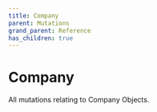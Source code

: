 ```yaml
---
title: Company
parent: Mutations
grand_parent: Reference
has_children: true
---
```


# Company

All mutations relating to Company Objects.

